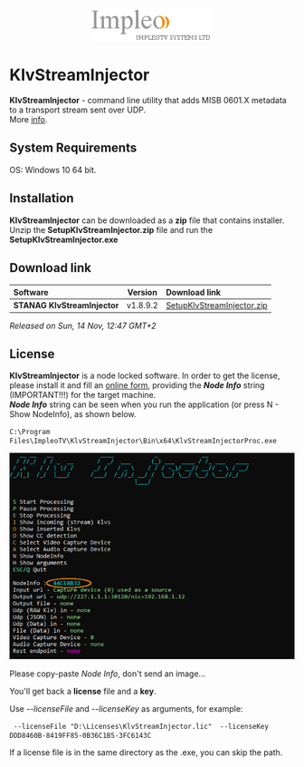 
<div align="center">
  <a >
    <img src="images/impleo_logo.png" alt="Logo" >
  </a>
</div>

# KlvStreamInjector
**KlvStreamInjector** - command line utility that adds MISB 0601.X metadata to a transport stream sent over UDP.  
More [info](https://www.impleotv.com/content/klvstreaminjector/help/index.html).

## System Requirements
OS: Windows 10 64 bit.

## Installation

**KlvStreamInjector** can be downloaded as a **zip** file that contains installer.  
Unzip the **SetupKlvStreamInjector.zip** file and run the **SetupKlvStreamInjector.exe**  

## Download link

| Software | Version             | Download link                                                           | 
|:---------|:-------------------:|:------------------------------------------------------------------------|
| **STANAG KlvStreamInjector** |  v1.8.9.2 | [SetupKlvStreamInjector.zip](https://github.com/impleotv/klv-stream-injector-release/releases/latest/download/SetupKlvStreamInjector.zip) | 

*Released on Sun, 14 Nov, 12:47 GMT+2*

## License

**KlvStreamInjector** is a node locked software. In order to get the license, please install it and fill an [online form](https://docs.google.com/forms/d/e/1FAIpQLSd_XW6bDsFce1G1cpds4gMQNlwNax0CvkWzcMbscxZ5rLaIbA/viewform), providing the ***Node Info*** string (IMPORTANT!!!) for the target machine.  
***Node Info*** string can be seen when you run the application (or press N - Show NodeInfo), as shown below.

```
C:\Program Files\ImpleoTV\KlvStreamInjector\Bin\x64\KlvStreamInjectorProc.exe
```

![NodeInfo string](images/license.png)

Please copy-paste *Node Info*, don't send an image...

You'll get back a **license** file and a **key**.

Use *--licenseFile* and *--licenseKey* as arguments, for example:
```
 --licenseFile "D:\Licenses\KlvStreamInjector.lic"  --licenseKey DDD8460B-8419FF85-0B36C1B5-3FC6143C
```
If a license file is in the same directory as the .exe, you can skip the path.
